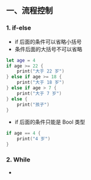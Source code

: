 ## 一、流程控制

### 1. if-else

* if 后面的条件可以省略小括号
* 条件后面的大括号不可以省略

```swift
let age = 4
if age >= 22 {
    print("大于 22 岁")
} else if age >= 18 {
    print("大于 18 岁")
} else if age > 7 {
    print("大于 7 岁")
} else {
    print("孩子")
}
```

* if 后面的条件只能是 Bool 类型

```swift
if age == 4 {
    print("4 岁")
}
```



### 2. While

* 







